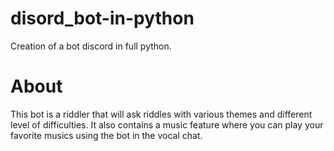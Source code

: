 # disord_bot-in-python
Creation of a bot discord in full python.

# About
This bot is a riddler that will ask riddles with various themes and different level of difficulties.
It also contains a music feature where you can play your favorite musics using the bot in the vocal chat.

